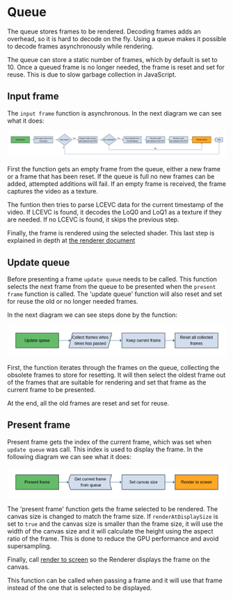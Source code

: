 # Queue

The queue stores frames to be rendered. Decoding frames adds an
overhead, so it is hard to decode on the fly. Using a queue makes it possible
to decode frames asynchronously while rendering.

The queue can store a static number of frames, which by default is set to 10. Once
a queued frame is no longer needed, the frame is reset and set
for reuse. This is due to slow garbage collection in JavaScript.

## Input frame

The `input frame` function is asynchronous. In the next diagram we can see
what it does:

![alt text](assets/input_frame.png "Input frame")

First the function gets an empty frame from the queue, either a new frame or a frame that 
has been reset. If the queue is full no new frames can be added, attempted additions will
fail. If an empty frame is received, the frame captures the video as a texture.

The funtion then tries to parse LCEVC data for the current timestamp of the video. If
LCEVC is found, it decodes the LoQ0 and LoQ1 as a texture if they are needed.
If no LCEVC is found, it skips the previous step.

Finally, the frame is rendered using the selected shader. This last step is
explained in depth at [the renderer document](renderer.md#PresentFrame)

## Update queue

Before presenting a frame `update queue` needs to be called. This function
selects the next frame from the queue to be presented when the `present frame` 
function is called. The 'update queue' function will also reset and set for reuse 
the old or no longer needed frames.

In the next diagram we can see steps done by the function:

![alt text](assets/update_queue.png "Update queue")

First, the function iterates through the frames on the queue, collecting the
obsolete frames to store for resetting. It will then select the oldest frame
out of the frames that are suitable for rendering and set that frame as the current
frame to be presented.

At the end, all the old frames are reset and set for reuse.

## Present frame

Present frame gets the index of the current frame, which was set when
`update queue` was call. This index is used to display the frame. In the following
diagram we can see what it does:

![alt text](assets/present_frame.png "Present frame")

The 'present frame' function gets the frame selected to be rendered. The canvas size 
is changed to match the frame size. If `renderAtDisplaySize` is
set to `true` and the canvas size is smaller than the frame size, it will use
the width of the canvas size and it will calculate the height using the
aspect ratio of the frame. This is done to reduce the GPU performance and avoid supersampling.

Finally, call [render to screen](renderer.md#RenderToScreen) so the Renderer
displays the frame on the canvas.

This function can be called when passing a frame and it will use that frame instead of
the one that is selected to be displayed.
